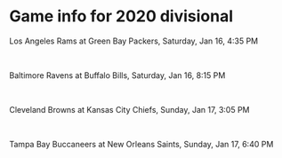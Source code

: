 # Game info for 2020 divisional

Los Angeles Rams at Green Bay Packers, Saturday, Jan 16, 4:35 PM


<br/>

Baltimore Ravens at Buffalo Bills, Saturday, Jan 16, 8:15 PM


<br/>

Cleveland Browns at Kansas City Chiefs, Sunday, Jan 17, 3:05 PM


<br/>

Tampa Bay Buccaneers at New Orleans Saints, Sunday, Jan 17, 6:40 PM

